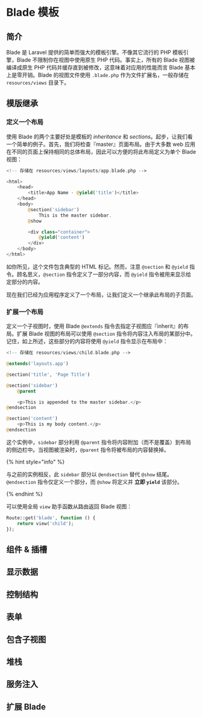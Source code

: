# Blade 模板

## 简介

Blade 是 Laravel 提供的简单而强大的模板引擎。不像其它流行的 PHP 模板引擎，Blade 不限制你在视图中使用原生 PHP 代码。事实上，所有的 Blade 视图被编译成原生 PHP 代码并缓存直到被修改，这意味着对应用的性能而言 Blade 基本上是零开销。Blade 的视图文件使用 `.blade.php` 作为文件扩展名，一般存储在 `resources/views` 目录下。

## 模版继承

### 定义一个布局

使用 Blade 的两个主要好处是模板的 *inheritance* 和 *sections*。起步，让我们看一个简单的例子。首先，我们将检查『master』页面布局。由于大多数 web 应用在不同的页面上保持相同的总体布局，因此可以方便的将此布局定义为单个 Blade 视图：

```php
<!-- 存储在 resources/views/layouts/app.blade.php -->

<html>
    <head>
        <title>App Name - @yield('title')</title>
    </head>
    <body>
        @section('sidebar')
            This is the master sidebar.
        @show

        <div class="container">
            @yield('content')
        </div>
    </body>
</html>
```

如你所见，这个文件包含典型的 HTML 标记。然而，注意 `@section` 和 `@yield` 指令。顾名思义，`@section` 指令定义了一部分内容，而 `@yield` 指令被用来显示给定部分的内容。

现在我们已经为应用程序定义了一个布局，让我们定义一个继承此布局的子页面。

### 扩展一个布局

定义一个子视图时，使用 Blade `@extends` 指令去指定子视图应『inherit』的布局。扩展 Blade 视图的布局可以使用 `@section` 指令将内容注入布局的某部分中。记住，如上所述，这些部分的内容将使用 `@yield` 指令显示在布局中：

```php
<!-- 存储在 resources/views/child.blade.php -->

@extends('layouts.app')

@section('title', 'Page Title')

@section('sidebar')
    @parent

    <p>This is appended to the master sidebar.</p>
@endsection

@section('content')
    <p>This is my body content.</p>
@endsection
```

这个实例中，`sidebar` 部分利用 `@parent` 指令将内容附加（而不是覆盖）到布局的侧边栏中。当视图被渲染时，`@parent` 指令将被布局的内容替换掉。

{% hint style="info" %}

与之前的实例相反，此 `sidebar` 部分以 `@endsection` 替代 `@show` 结尾。`@endsection` 指令仅定义一个部分，而 `@show` 将定义并 **立即 `yield`** 该部分。

{% endhint %}

可以使用全局 `view` 助手函数从路由返回 Blade 视图：

```php
Route::get('blade', function () {
    return view('child');
});
```

## 组件 & 插槽

## 显示数据

## 控制结构

## 表单

## 包含子视图

## 堆栈

## 服务注入

## 扩展 Blade
